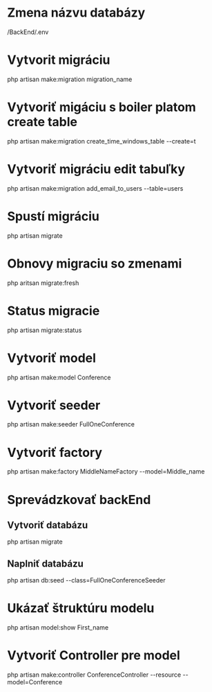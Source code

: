 # Zmena názvu databázy
/BackEnd/.env

# Vytvorit migráciu
php artisan make:migration migration_name

# Vytvoriť migáciu s boiler platom create table
php artisan make:migration create_time_windows_table --create=t

# Vytvoriť migráciu edit tabuľky 
php artisan make:migration add_email_to_users --table=users

# Spustí migráciu
php artisan migrate

# Obnovy migraciu so zmenami
php aritsan migrate:fresh

# Status migracie
php artisan migrate:status

# Vytvoriť model
php artisan make:model Conference

# Vytvoriť seeder
php artisan make:seeder FullOneConference

# Vytvoriť factory
 php artisan make:factory MiddleNameFactory --model=Middle_name

# Sprevádzkovať backEnd
## Vytvoriť databázu
php artisan migrate

## Naplniť databázu
php artisan db:seed --class=FullOneConferenceSeeder

# Ukázať štruktúru modelu
php artisan model:show First_name

# Vytvoriť Controller pre model
php artisan make:controller ConferenceController --resource --model=Conference
